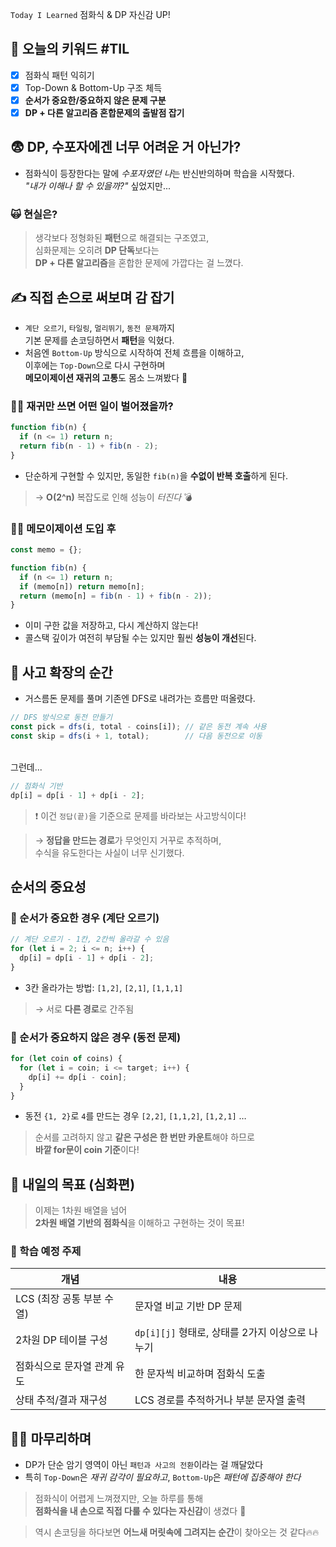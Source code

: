 `Today I Learned` 점화식 & DP 자신감 UP! 

## 📌 오늘의 키워드 #TIL

- [x] 점화식 패턴 익히기
- [x] Top-Down & Bottom-Up 구조 체득
- [x] **순서가 중요한/중요하지 않은 문제 구분**
- [x] **DP + 다른 알고리즘 혼합문제의 출발점 잡기**

## 😨 DP, 수포자에겐 너무 어려운 거 아닌가?

- 점화식이 등장한다는 말에 *수포자였던 나*는 반신반의하며 학습을 시작했다.  <br>*"내가 이해나 할 수 있을까?"* 싶었지만...

### 🙀 현실은?

> 생각보다 정형화된 **패턴**으로 해결되는 구조였고,  
> 심화문제는 오히려 **DP 단독**보다는  
> **DP + 다른 알고리즘**을 혼합한 문제에 가깝다는 걸 느꼈다.

## ✍️ 직접 손으로 써보며 감 잡기

- `계단 오르기`, `타일링`, `멀리뛰기`, `동전 문제`까지  
  기본 문제를 손코딩하면서 **패턴**을 익혔다.
- 처음엔 `Bottom-Up` 방식으로 시작하여 전체 흐름을 이해하고,  
  이후에는 `Top-Down`으로 다시 구현하며  
  **메모이제이션 재귀의 고통**도 몸소 느껴봤다 🤯

### 🙅‍♀️ 재귀만 쓰면 어떤 일이 벌어졌을까?

```javascript
function fib(n) {
  if (n <= 1) return n;
  return fib(n - 1) + fib(n - 2);
}
```
- 단순하게 구현할 수 있지만, 동일한 `fib(n)`을 **수없이 반복 호출**하게 된다.
>  → **O(2^n)** 복잡도로 인해 성능이 _터진다_ 💣

### 🙆‍♂️ 메모이제이션 도입 후

```javascript
const memo = {};

function fib(n) {
  if (n <= 1) return n;
  if (memo[n]) return memo[n];
  return (memo[n] = fib(n - 1) + fib(n - 2));
}
```
- 이미 구한 값을 저장하고, 다시 계산하지 않는다!
- 콜스택 깊이가 여전히 부담될 수는 있지만  훨씬 **성능이 개선**된다.
    
## 🤯 사고 확장의 순간

- 거스름돈 문제를 풀며 기존엔 DFS로 내려가는 흐름만 떠올렸다.

```javascript
// DFS 방식으로 동전 만들기
const pick = dfs(i, total - coins[i]); // 같은 동전 계속 사용
const skip = dfs(i + 1, total);        // 다음 동전으로 이동
```
<br>그런데...

```javascript
// 점화식 기반
dp[i] = dp[i - 1] + dp[i - 2];
```

> ❗ 이건 `정답(끝)`을 기준으로 문제를 바라보는 사고방식이다!

> → **정답을 만드는 경로**가 무엇인지 거꾸로 추적하며,  
수식을 유도한다는 사실이 너무 신기했다.

## 순서의 중요성

### 🚨 순서가 중요한 경우 (계단 오르기)

```javascript
// 계단 오르기 - 1칸, 2칸씩 올라갈 수 있음
for (let i = 2; i <= n; i++) {
  dp[i] = dp[i - 1] + dp[i - 2];
}
```
- 3칸 올라가는 방법: `[1,2]`, `[2,1]`, `[1,1,1]`
> → 서로 **다른 경로**로 간주됨
    

### 🚨 순서가 중요하지 않은 경우 (동전 문제)

```javascript
for (let coin of coins) {
  for (let i = coin; i <= target; i++) {
    dp[i] += dp[i - coin];
  }
}
```
- 동전 `{1, 2}`로 `4`를 만드는 경우   `[2,2]`, `[1,1,2]`, `[1,2,1]` …  

>순서를 고려하지 않고 **같은 구성은 한 번만 카운트**해야 하므로  
>**바깥 for문이 coin 기준**이다!

## 🎯 내일의 목표 (심화편)

> 이제는 1차원 배열을 넘어  
> **2차원 배열 기반의 점화식**을 이해하고 구현하는 것이 목표!

### 📌 학습 예정 주제

| 개념                | 내용                               |
| ----------------- | -------------------------------- |
| LCS (최장 공통 부분 수열) | 문자열 비교 기반 DP 문제                  |
| 2차원 DP 테이블 구성     | `dp[i][j]` 형태로, 상태를 2가지 이상으로 나누기 |
| 점화식으로 문자열 관계 유도   | 한 문자씩 비교하며 점화식 도출                |
| 상태 추적/결과 재구성      | LCS 경로를 추적하거나 부분 문자열 출력          |

## 🙇‍♂️ 마무리하며

- DP가 단순 암기 영역이 아닌 `패턴과 사고의 전환`이라는 걸 깨달았다
- 특히 `Top-Down`은 _재귀 감각이 필요하고_, `Bottom-Up`은 _패턴에 집중해야 한다_
    
> 점화식이 어렵게 느껴졌지만, 오늘 하루를 통해  
   **점화식을 내 손으로 직접 다룰 수 있다는 자신감**이 생겼다 💪

> 역시 손코딩을 하다보면
> **어느새 머릿속에 그려지는 순간**이 찾아오는 것 같다🔥🔥